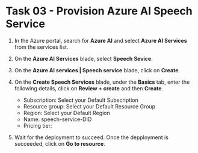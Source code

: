 # Task 03 - Provision Azure AI Speech Service

1. In the Azure portal, search for **Azure AI** and select **Azure AI Services** from the services list.

2. On the **Azure AI Services** blade, select **Speech Sevice**.

3. On the **Azure AI services | Speech service** blade, click on **Create**.
  
4. On the **Create Speech Services** blade, under the **Basics** tab, enter the following details, click on **Review + create** and then **Create**.

   - Subscription: Select your Default Subscription
   - Resource group: Select your Default Resource Group
   - Region: Select your Default Region
   - Name: speech-service-DID
   - Pricing tier:

6. Wait for the deployment to succeed. Once the depployment is succeeded, click on **Go to resource**.
